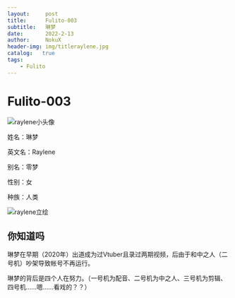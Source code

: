 ```yaml
---
layout:     post
title:      Fulito-003
subtitle:   琳梦
date:       2022-2-13
author:     NokuX
header-img: img/titleraylene.jpg
catalog:   true
tags:
    - Fulito
---
```

# Fulito-003

![raylene小头像]({{site.baseurl}}/img-post/fulito003.jpg)

姓名：琳梦

英文名：Raylene

别名：零梦

性别：女

种族：人类

![raylene立绘]({{site.baseurl}}/img-post/fulito003.png)

## 你知道吗

琳梦在早期（2020年）出道成为过Vtuber且录过两期视频，后由于和中之人（二号机）吵架导致帐号不再运行。

琳梦的背后是四个人在努力。（一号机为配音、二号机为中之人、三号机为剪辑、四号机……嗯……看戏的？？）
